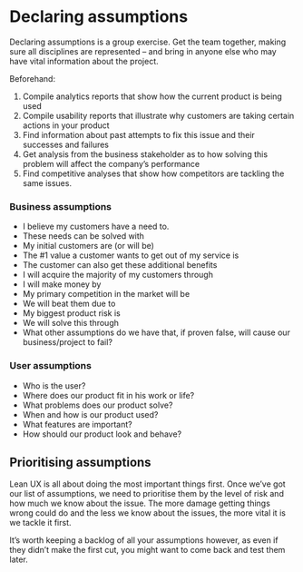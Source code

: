 
# Declaring assumptions

Declaring assumptions is a group exercise. Get the team together, making sure all disciplines are represented – and bring in anyone else who may have vital information about the project.

Beforehand:

1. Compile analytics reports that show how the current product is being used 
2. Compile usability reports that illustrate why customers are taking certain actions in your product 
3. Find information about past attempts to fix this issue and their successes and failures 
4. Get analysis from the business stakeholder as to how solving this problem will affect the company’s performance 
5. Find competitive analyses that show how competitors are tackling the same issues. 

### Business assumptions
- I believe my customers have a need to. 
- These needs can be solved with
- My initial customers are (or will be)
- The #1 value a customer wants to get out of my service is
- The customer can also get these additional benefits
- I will acquire the majority of my customers through
- I will make money by
- My primary competition in the market will be
- We will beat them due to
- My biggest product risk is
- We will solve this through
- What other assumptions do we have that, if proven false, will cause our business/project to fail?

### User assumptions
- Who is the user?
- Where does our product fit in his work or life?
- What problems does our product solve?
- When and how is our product used?
- What features are important?
- How should our product look and behave? 

## Prioritising assumptions
Lean UX is all about doing the most important things first. Once we’ve got our list of assumptions, we need to prioritise them by the level of risk and how much we know about the issue. The more damage getting things wrong could do and the less we know about the issues, the more vital it is we tackle it first.
  
It’s worth keeping a backlog of all your assumptions however, as even if they didn’t make the first cut, you might want to come back and test them later.

